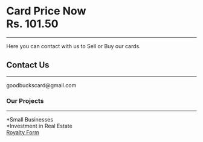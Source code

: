 <html>
<head>
</head>

<body>


<h1> Card Price Now <br/> Rs. 101.50 </h1>
<hr/>
<p> Here you can contact with us to Sell or Buy our cards.</p>
<h2> Contact Us </h2>
<hr/>
<p1>goodbuckscard@gmail.com</p1>
<h3>Our Projects</h3>
<hr/>
<p1>*Small Businesses <br/>*Investment in Real Estate</p1>
<br/>
<a href="https://forms.gle/jGChB1BtPg6X3YvJA">Royalty Form</a>
 </body>

</html>
